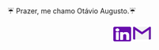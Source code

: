 ☔ Prazer, me chamo Otávio Augusto.☔

 <link rel="stylesheet" href="https://cdn.jsdelivr.net/gh/devicons/devicon@v2.14.0/devicon.min.css">
<div align="center">
    <a href="https://www.linkedin.com/in/otaviopdroso/" target="_blank"><img src="/assets/linkedin.png"  width="36em" height="30em"></a>
    <a href="mailto:otavioaugustosantos59@gmail.com" target="_blank"><img src="/assets/gmail.png"  width="36em" height="34em"></a>
</div>
  
  
  
  


